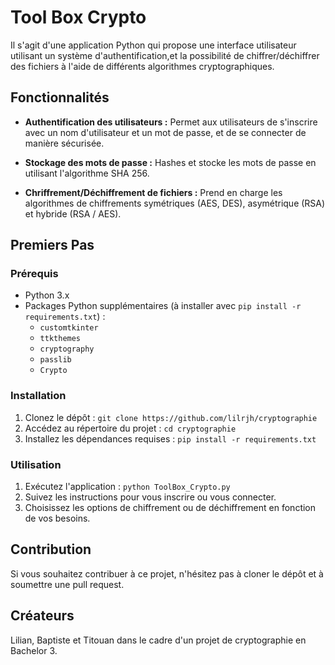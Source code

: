 # Tool Box Crypto

Il s'agit d'une application Python qui propose une interface utilisateur utilisant un système d'authentification,et la possibilité de chiffrer/déchiffrer des fichiers à l'aide de différents algorithmes cryptographiques.

## Fonctionnalités

- **Authentification des utilisateurs :** Permet aux utilisateurs de s'inscrire avec un nom d'utilisateur et un mot de passe, et de se connecter de manière sécurisée.

- **Stockage des mots de passe :** Hashes et stocke les mots de passe en utilisant l'algorithme SHA 256.

- **Chriffrement/Déchiffrement de fichiers :** Prend en charge les algorithmes de chiffrements symétriques (AES, DES), asymétrique (RSA) et hybride (RSA / AES).

## Premiers Pas

### Prérequis

- Python 3.x
- Packages Python supplémentaires (à installer avec `pip install -r requirements.txt`) :
  - `customtkinter`
  - `ttkthemes`
  - `cryptography`
  - `passlib`
  - `Crypto`

### Installation

1. Clonez le dépôt : `git clone https://github.com/lilrjh/cryptographie`
2. Accédez au répertoire du projet : `cd cryptographie`
3. Installez les dépendances requises : `pip install -r requirements.txt`

### Utilisation

1. Exécutez l'application : `python ToolBox_Crypto.py`
2. Suivez les instructions pour vous inscrire ou vous connecter.
3. Choisissez les options de chiffrement ou de déchiffrement en fonction de vos besoins.

## Contribution

Si vous souhaitez contribuer à ce projet, n'hésitez pas à cloner le dépôt et à soumettre une pull request.

## Créateurs
Lilian, Baptiste et Titouan dans le cadre d'un projet de cryptographie en Bachelor 3.
